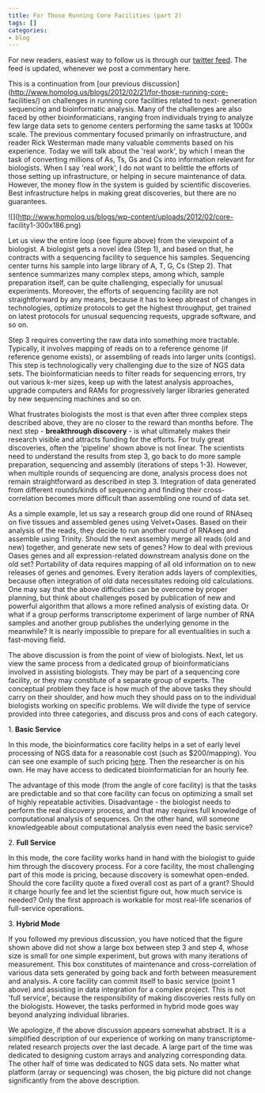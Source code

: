 ```yaml
---
title: For Those Running Core Facilities (part 2)
tags: []
categories:
- blog
---
```

For new readers, easiest way to follow us is through our [twitter
feed](https://twitter.com/#!/homolog_us/). The feed is updated, whenever we
post a commentary here.
<!--more-->

This is a continuation from [our previous
discussion](http://www.homolog.us/blogs/2012/02/21/for-those-running-core-
facilities/) on challenges in running core facilities related to next-
generation sequencing and bioinformatic analysis. Many of the challenges are
also faced by other bioinformaticians, ranging from individuals trying to
analyze few large data sets to genome centers performing the same tasks at
1000x scale. The previous commentary focused primarily on infrastructure, and
reader Rick Westerman made many valuable comments based on his experience.
Today we will talk about the 'real work', by which I mean the task of
converting millions of As, Ts, Gs and Cs into information relevant for
biologists. When I say 'real work', I do not want to belittle the efforts of
those setting up infrastructure, or helping in secure maintenance of data.
However, the money flow in the system is guided by scientific discoveries.
Best infrastructure helps in making great discoveries, but there are no
guarantees.

![](http://www.homolog.us/blogs/wp-content/uploads/2012/02/core-
facility1-300x186.png)

Let us view the entire loop (see figure above) from the viewpoint of a
biologist. A biologist gets a novel idea (Step 1), and based on that, he
contracts with a sequencing facility to sequence his samples. Sequencing
center turns his sample into large library of A, T, G, Cs (Step 2). That
sentence summarizes many complex steps, among which, sample preparation
itself, can be quite challenging, especially for unusual experiments.
Moreover, the efforts of sequencing facility are not straightforward by any
means, because it has to keep abreast of changes in technologies, optimize
protocols to get the highest throughput, get trained on latest protocols for
unusual sequencing requests, upgrade software, and so on.

Step 3 requires converting the raw data into something more tractable.
Typically, it involves mapping of reads on to a reference genome (if reference
genome exists), or assembling of reads into larger units (contigs). This step
is technologically very challenging due to the size of NGS data sets. The
bioinformatician needs to filter reads for sequencing errors, try out various
k-mer sizes, keep up with the latest analysis approaches, upgrade computers
and RAMs for progressively larger libraries generated by new sequencing
machines and so on.

What frustrates biologists the most is that even after three complex steps
described above, they are no closer to the reward than months before. The next
step - **breakthrough discovery** \- is what ultimately makes their research
visible and attracts funding for the efforts. For truly great discoveries,
often the 'pipeline' shown above is not linear. The scientists need to
understand the results from step 3, go back to do more sample preparation,
sequencing and assembly (iterations of steps 1-3). However, when multiple
rounds of sequencing are done, analysis process does not remain
straightforward as described in step 3. Integration of data generated from
different rounds/kinds of sequencing and finding their cross-correlation
becomes more difficult than assembling one round of data set.

As a simple example, let us say a research group did one round of RNAseq on
five tissues and assembled genes using Velvet+Oases. Based on their analysis
of the reads, they decide to run another round of RNAseq and assemble using
Trinity. Should the next assembly merge all reads (old and new) together, and
generate new sets of genes? How to deal with previous Oases genes and all
expression-related downstream analysis done on the old set? Portability of
data requires mapping of all old information on to new releases of genes and
genomes. Every iteration adds layers of complexities, because often
integration of old data necessitates redoing old calculations. One may say
that the above difficulties can be overcome by proper planning, but think
about challenges posed by publication of new and powerful algorithm that
allows a more refined analysis of existing data. Or what if a group performs
transcriptome experiment of large number of RNA samples and another group
publishes the underlying genome in the meanwhile? It is nearly impossible to
prepare for all eventualities in such a fast-moving field.

The above discussion is from the point of view of biologists. Next, let us
view the same process from a dedicated group of bioinformaticians involved in
assisting biologists. They may be part of a sequencing core facility, or they
may constitute of a separate group of experts. The conceptual problem they
face is how much of the above tasks they should carry on their shoulder, and
how much they should pass on to the individual biologists working on specific
problems. We will divide the type of service provided into three categories,
and discuss pros and cons of each category.

1\. **Basic Service**

In this mode, the bioinformatics core facility helps in a set of early level
processing of NGS data for a reasonable cost (such as $200/mapping). You can
see one example of such pricing
[here](http://www.genome.duke.edu/cores/sequencing/services/bioinformatics/).
Then the researcher is on his own. He may have access to dedicated
bioinformatician for an hourly fee.

The advantage of this mode (from the angle of core facility) is that the tasks
are predictable and so that core facility can focus on optimizing a small set
of highly repeatable activities. Disadvantage - the biologist needs to perform
the real discovery process, and that may requires full knowledge of
computational analysis of sequences. On the other hand, will someone
knowledgeable about computational analysis even need the basic service?

2\. **Full Service**

In this mode, the core facility works hand in hand with the biologist to guide
him through the discovery process. For a core facility, the most challenging
part of this mode is pricing, because discovery is somewhat open-ended. Should
the core facility quote a fixed overall cost as part of a grant? Should it
charge hourly fee and let the scientist figure out, how much service is
needed? Only the first approach is workable for most real-life scenarios of
full-service operations.

3\. **Hybrid Mode**

If you followed my previous discussion, you have noticed that the figure shown
above did not show a large box between step 3 and step 4, whose size is small
for one simple experiment, but grows with many iterations of measurement. This
box constitutes of maintenance and cross-correlation of various data sets
generated by going back and forth between measurement and analysis. A core
facility can commit itself to basic service (point 1 above) and assisting in
data integration for a complex project. This is not 'full service', because
the responsibility of making discoveries rests fully on the biologists.
However, the tasks performed in hybrid mode goes way beyond analyzing
individual libraries.

We apologize, if the above discussion appears somewhat abstract. It is a
simplified description of our experience of working on many transcriptome-
related research projects over the last decade. A large part of the time was
dedicated to designing custom arrays and analyzing corresponding data. The
other half of time was dedicated to NGS data sets. No matter what platform
(array or sequencing) was chosen, the big picture did not change significantly
from the above description.

